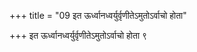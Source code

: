 +++
title = "09 इत ऊर्ध्वानध्वर्युर्वृणीतेऽमुतोऽर्वाचो होता"

+++
इत ऊर्ध्वानध्वर्युर्वृणीतेऽमुतोऽर्वाचो होता ९
